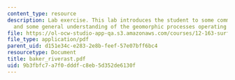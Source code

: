 ```yaml
---
content_type: resource
description: Lab exercise. This lab introduces the student to some common field techniques
  and some general understanding of the geomorphic processes operating in a stream.
file: https://ol-ocw-studio-app-qa.s3.amazonaws.com/courses/12-163-surface-processes-and-landscape-evolution-fall-2004/9b3fbfc7a7f0dddfc8eb5d352de6130f_baker_riverast.pdf
file_type: application/pdf
parent_uid: d151e34c-e283-2e8b-feef-57e07bff6bc4
resourcetype: Document
title: baker_riverast.pdf
uid: 9b3fbfc7-a7f0-dddf-c8eb-5d352de6130f
---
```

